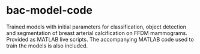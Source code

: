 # bac-model-code

Trained models with initial parameters for classification, object detection and segmentation of breast arterial calcification on FFDM mammograms. Provided as MATLAB live scripts. The accompanying MATLAB code used to train the models is also included.
